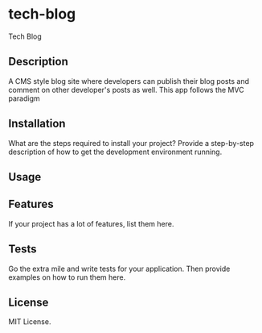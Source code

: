 # tech-blog
Tech Blog

## Description

A CMS style blog site where developers can publish their blog posts and comment on other developer's posts as well. This app follows the MVC paradigm

## Installation

What are the steps required to install your project? Provide a step-by-step description of how to get the development environment running.

## Usage

## Features

If your project has a lot of features, list them here.

## Tests

Go the extra mile and write tests for your application. Then provide examples on how to run them here.



## License
MIT License.
